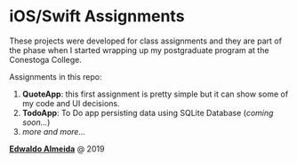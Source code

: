 # iOS/Swift Assignments

These projects were developed for class assignments and they are part of the phase when I started wrapping up my postgraduate program at the Conestoga College.

Assignments in this repo:

1. **QuoteApp**: this first assignment is pretty simple but it can show some of my code and UI decisions.
2. **TodoApp**: To Do app persisting data using SQLite Database (*coming soon...*)
3. *more and more...*

<a rel="edwaldoalmeida.com" href="https://www.edwaldoalmeida.com">**Edwaldo Almeida**</a> @ 2019
